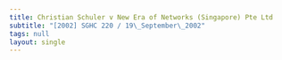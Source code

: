```yaml
---
title: Christian Schuler v New Era of Networks (Singapore) Pte Ltd
subtitle: "[2002] SGHC 220 / 19\_September\_2002"
tags: null
layout: single
---
```


